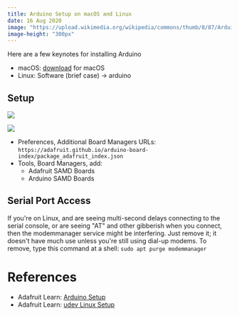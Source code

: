 ```yaml
---
title: Arduino Setup on macOS and Linux
date: 16 Aug 2020
image: "https://upload.wikimedia.org/wikipedia/commons/thumb/8/87/Arduino_Logo.svg/800px-Arduino_Logo.svg.png"
image-height: "300px"
---
```


Here are a few keynotes for installing Arduino

- macOS: [download](https://www.arduino.cc/en/Main/Software) for macOS
- Linux: Software (brief case) -> arduino

## Setup

![](https://cdn-learn.adafruit.com/assets/assets/000/032/477/original/flora_bsp.png?1463422146)

![](https://cdn-learn.adafruit.com/assets/assets/000/026/781/original/flora_install.gif?1448319282)

- Preferences, Additional Board Managers URLs: `https://adafruit.github.io/arduino-board-index/package_adafruit_index.json`
- Tools, Board Managers, add:
    - Adafruit SAMD Boards
    - Arduino SAMD Boards

## Serial Port Access

If you're on Linux, and are seeing multi-second delays connecting to the serial console, or are seeing "AT" and other gibberish when you connect, then the modemmanager service might be interfering. Just remove it; it doesn't have much use unless you're still using dial-up modems. To remove, type this command at a shell: `sudo apt purge modemmanager`

# References

- Adafruit Learn: [Arduino Setup](https://learn.adafruit.com/adafruit-trinket-m0-circuitpython-arduino/arduino-ide-setup)
- Adafruit Learn: [udev Linux Setup](https://learn.adafruit.com/adafruit-arduino-ide-setup/linux-setup#udev-rules)
